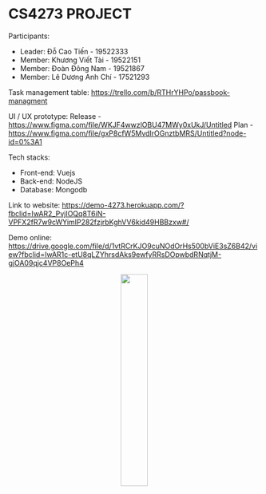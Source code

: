 #  CS4273 PROJECT

Participants:
- Leader: Đỗ Cao Tiến - 19522333
- Member: Khương Viết Tài - 19522151
- Member: Đoàn Đông Nam - 19521867
- Member: Lê Dương Anh Chí - 17521293

Task management table: https://trello.com/b/RTHrYHPo/passbook-managment

UI / UX prototype: Release - https://www.figma.com/file/WKJF4wwzlOBU47MWy0xUkJ/Untitled
                   Plan - https://www.figma.com/file/gxP8cfW5MvdIrOGnztbMRS/Untitled?node-id=0%3A1

Tech stacks:

- Front-end: Vuejs
- Back-end: NodeJS
- Database: Mongodb

Link to website: https://demo-4273.herokuapp.com/?fbclid=IwAR2_PvjIOQq8T6iN-VPFX2fR7w9cWYimIP282fzjrbKghVV6kid49HBBzxw#/

Demo online: https://drive.google.com/file/d/1vtRCrKJO9cuNOdOrHs500bViE3sZ6B42/view?fbclid=IwAR1c-etU8qLZYhrsdAks9ewfyRRsDOpwbdRNqtjM-gjOA09qjc4VP8OePh4
<p align="center" width="100%">
    <img width="33%" src="https://i.stack.imgur.com/RJj4x.png"> 
</p>

